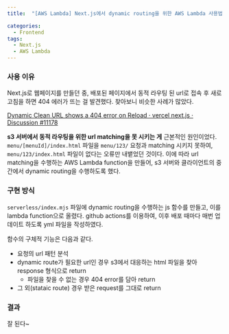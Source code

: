 ```yaml
---
title:  "[AWS Lambda] Next.js에서 dynamic routing을 위한 AWS Lambda 사용법"

categories:
  - Frontend
tags:
  - Next.js
  - AWS Lambda
---
```


### 사용 이유

Next.js로 웹페이지를 만들던 중, 배포된 페이지에서 동적 라우팅 된 url로 접속 후 새로고침을 하면 404 에러가 뜨는 걸 발견했다. 찾아보니 비슷한 사례가 많았다.

[Dynamic Clean URL shows a 404 error on Reload · vercel next.js · Discussion #11178](https://github.com/vercel/next.js/discussions/11178)

**s3 서버에서 동적 라우팅을 위한 url matching을 못 시키는 게** 근본적인 원인이었다. `menu/[menuId]/index.html` 파일을 `menu/123/` 요청과 matching 시키지 못하여, `menu/123/index.html` 파일이 없다는 오류만 내뱉었던 것이다. 이에 따라 url matching을 수행하는 AWS Lambda function을 만들어, s3 서버와 클라이언트의 중간에서 dynamic routing을 수행하도록 했다.

### 구현 방식

`serverless/index.mjs` 파일에 dynamic routing을 수행하는 js 함수를 만들고, 이를 lambda function으로 올렸다. github actions를 이용하여, 이후 배포 때마다 매번 업데이트 하도록 yml 파일을 작성하였다.

함수의 구체적 기능은 다음과 같다.

- 요청의 url 패턴 분석
- dynamic route가 필요한 url인 경우 s3에서 대응하는 html 파일을 찾아 response 형식으로 return
    - 파일을 찾을 수 없는 경우 404 error를 담아 return
- 그 외(stataic route) 경우 받은 request를 그대로 return

### 결과

잘 된다~